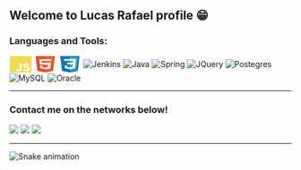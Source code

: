 ## Welcome to Lucas Rafael profile 😁

<div style="display: inline_block">
  
  ### Languages and Tools:<br>
           
  <img align="center" alt="Js" height="30" width="40" src="https://raw.githubusercontent.com/devicons/devicon/master/icons/javascript/javascript-plain.svg">
  <img align="center" alt="HTML" height="30" width="40" src="https://raw.githubusercontent.com/devicons/devicon/master/icons/html5/html5-original.svg">
  <img align="center" alt="CSS" height="30" width="40" src="https://raw.githubusercontent.com/devicons/devicon/master/icons/css3/css3-original.svg">  
  <img align="center" alt="Jenkins" height="30" width="40"
src="https://cdn.jsdelivr.net/gh/devicons/devicon/icons/jenkins/jenkins-original.svg" />  
  <img align="center" alt="Java" height="30" width="40"
src="https://cdn.jsdelivr.net/gh/devicons/devicon/icons/java/java-original-wordmark.svg" /> 
  <img align="center" alt="Spring" height="30" width="40"
src="https://cdn.jsdelivr.net/gh/devicons/devicon/icons/spring/spring-original-wordmark.svg" /> 
  <img align="center" alt="JQuery" height="30" width="40"
src="https://cdn.jsdelivr.net/gh/devicons/devicon/icons/jquery/jquery-plain-wordmark.svg" />
  <img align="center" alt="Postegres" height="30" width="40"
src="https://cdn.jsdelivr.net/gh/devicons/devicon/icons/postgresql/postgresql-original.svg" /> 
  <img align="center" alt="MySQL" height="30" width="40"
src="https://cdn.jsdelivr.net/gh/devicons/devicon/icons/mysql/mysql-original-wordmark.svg" />    
  <img align="center" alt="Oracle" height="30" width="40"
src="https://cdn.jsdelivr.net/gh/devicons/devicon/icons/oracle/oracle-original.svg" />  
          
</div>
 <hr>
 
  ### Contact me on the networks below!
 
<div> 
  
  <a href="https://instagram.com/luucas_rafaell" target="_blank"><img src="https://img.shields.io/badge/-Instagram-%23E4405F?style=for-the-badge&logo=instagram&logoColor=white" target="_blank"></a> 
  <a href = "mailto:lucasrafaelinfo@gmail.com"><img src="https://img.shields.io/badge/-Gmail-%23333?style=for-the-badge&logo=gmail&logoColor=white" target="_blank"></a>
  <a href="https://www.linkedin.com/in/lucas-rafael-419901172" target="_blank"><img src="https://img.shields.io/badge/-LinkedIn-%230077B5?style=for-the-badge&logo=linkedin&logoColor=white" target="_blank"></a> <hr>
 
  ![Snake animation](https://github.com/LucasRafaell/LucasRafaell/blob/output/github-contribution-grid-snake.svg)

</div>

